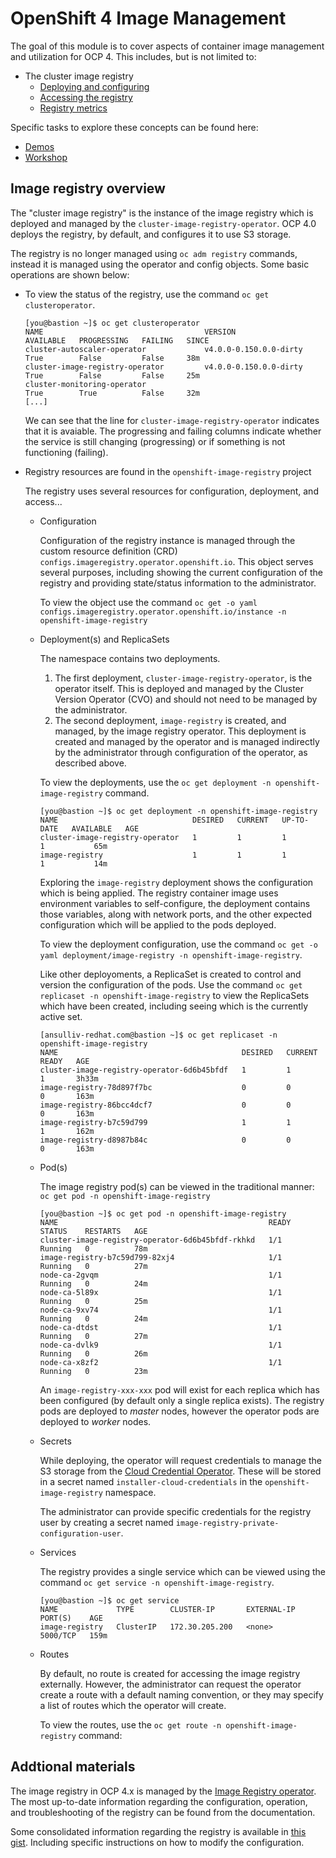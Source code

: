 # OpenShift 4 Image Management

The goal of this module is to cover aspects of container image management and utilization for OCP 4.  This includes, but is not limited to:

* The cluster image registry
  * [Deploying and configuring](https://gist.github.com/acsulli/c23469c68d4a0988f5d6c3f1c5be6977#modifying-the-registry-configuration)
  * [Accessing the registry](https://docs.openshift.com/container-platform/4.0/registry/accessing-the-registry.html)
  * [Registry metrics](https://docs.openshift.com/container-platform/4.0/registry/accessing-the-registry.html#registry-viewing-contents-accessing-the-registry)

Specific tasks to explore these concepts can be found here:

* [Demos](./demos/)
* [Workshop](./workshop/)

## Image registry overview

The "cluster image registry" is the instance of the image registry which is deployed and managed by the `cluster-image-registry-operator`.  OCP 4.0 deploys the registry, by default, and configures it to use S3 storage.

The registry is no longer managed using `oc adm registry` commands, instead it is managed using the operator and config objects.  Some basic operations are shown below:

* To view the status of the registry, use the command `oc get clusteroperator`.
  
  ```
  [you@bastion ~]$ oc get clusteroperator
  NAME                                    VERSION                  AVAILABLE   PROGRESSING   FAILING   SINCE
  cluster-autoscaler-operator             v4.0.0-0.150.0.0-dirty   True        False         False     38m
  cluster-image-registry-operator         v4.0.0-0.150.0.0-dirty   True        False         False     25m
  cluster-monitoring-operator                                      True        True          False     32m
  [...]
  ```
  
  We can see that the line for `cluster-image-registry-operator` indicates that it is avaiable.  The progressing and failing columns indicate whether the service is still changing (progressing) or if something is not functioning (failing).

* Registry resources are found in the `openshift-image-registry` project
  
  The registry uses several resources for configuration, deployment, and access...
  
  * Configuration
    
    Configuration of the registry instance is managed through the custom resource definition (CRD) `configs.imageregistry.operator.openshift.io`.  This object serves several purposes, including showing the current configuration of the registry and providing state/status information to the administrator.
    
    To view the object use the command `oc get -o yaml configs.imageregistry.operator.openshift.io/instance -n openshift-image-registry`
    
  * Deployment(s) and ReplicaSets
    
    The namespace contains two deployments.
    
    1. The first deployment, `cluster-image-registry-operator`, is the operator itself.  This is deployed and managed by the Cluster Version Operator (CVO) and should not need to be managed by the administrator.
    1. The second deployment, `image-registry` is created, and managed, by the image registry operator.  This deployment is created and managed by the operator and is managed indirectly by the administrator through configuration of the operator, as described above.
    
    To view the deployments, use the `oc get deployment -n openshift-image-registry` command.
    
    ```
    [you@bastion ~]$ oc get deployment -n openshift-image-registry
    NAME                              DESIRED   CURRENT   UP-TO-DATE   AVAILABLE   AGE
    cluster-image-registry-operator   1         1         1            1           65m
    image-registry                    1         1         1            1           14m
    ```
    
    Exploring the `image-registry` deployment shows the configuration which is being applied.  The registry container image uses environment variables to self-configure, the deployment contains those variables, along with network ports, and the other expected configuration which will be applied to the pods deployed.
    
    To view the deployment configuration, use the command `oc get -o yaml deployment/image-registry -n openshift-image-registry`.
    
    Like other deployoments, a ReplicaSet is created to control and version the configuration of the pods.  Use the command `oc get replicaset -n openshift-image-registry` to view the ReplicaSets which have been created, including seeing which is the currently active set.
    
    ```
    [ansulliv-redhat.com@bastion ~]$ oc get replicaset -n openshift-image-registry
    NAME                                         DESIRED   CURRENT   READY   AGE
    cluster-image-registry-operator-6d6b45bfdf   1         1         1       3h33m
    image-registry-78d897f7bc                    0         0         0       163m
    image-registry-86bcc4dcf7                    0         0         0       163m
    image-registry-b7c59d799                     1         1         1       162m
    image-registry-d8987b84c                     0         0         0       163m
    ```
    
  * Pod(s)
    
    The image registry pod(s) can be viewed in the traditional manner: `oc get pod -n openshift-image-registry`

    ```
    [you@bastion ~]$ oc get pod -n openshift-image-registry
    NAME                                               READY   STATUS    RESTARTS   AGE
    cluster-image-registry-operator-6d6b45bfdf-rkhkd   1/1     Running   0          78m
    image-registry-b7c59d799-82xj4                     1/1     Running   0          27m
    node-ca-2gvqm                                      1/1     Running   0          24m
    node-ca-5l89x                                      1/1     Running   0          25m
    node-ca-9xv74                                      1/1     Running   0          24m
    node-ca-dtdst                                      1/1     Running   0          27m
    node-ca-dvlk9                                      1/1     Running   0          26m
    node-ca-x8zf2                                      1/1     Running   0          23m
    ```
    
    An `image-registry-xxx-xxx` pod will exist for each replica which has been configured (by default only a single replica exists).  The registry pods are deployed to *master* nodes, however the operator pods are deployed to *worker* nodes.
    
  * Secrets
    
    While deploying, the operator will request credentials to manage the S3 storage from the [Cloud Credential Operator](https://github.com/openshift/cloud-credential-operator).  These will be stored in a secret named `installer-cloud-credentials` in the `openshift-image-registry` namespace.
    
    The administrator can provide specific credentials for the registry user by creating a secret named `image-registry-private-configuration-user`.
    
    
    
  * Services
    
    The registry provides a single service which can be viewed using the command `oc get service -n openshift-image-registry`.
    
    ```
    [you@bastion ~]$ oc get service
    NAME             TYPE        CLUSTER-IP       EXTERNAL-IP   PORT(S)    AGE
    image-registry   ClusterIP   172.30.205.200   <none>        5000/TCP   159m
    ```
    
  * Routes
    
    By default, no route is created for accessing the image registry externally.  However, the administrator can request the operator create a route with a default naming convention, or they may specify a list of routes which the operator will create.
    
    To view the routes, use the `oc get route -n openshift-image-registry` command:

## Addtional materials

The image registry in OCP 4.x is managed by the [Image Registry operator](https://github.com/openshift/cluster-image-registry-operator/).  The most up-to-date information regarding the configuration, operation, and troubleshooting of the registry can be found from the documentation.

Some consolidated information regarding the registry is available in [this gist](https://gist.github.com/acsulli/c23469c68d4a0988f5d6c3f1c5be6977).  Including specific instructions on how to modify the configuration.